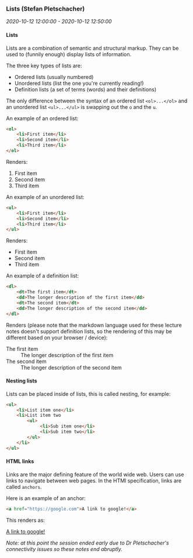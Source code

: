### Lists (Stefan Pletschacher)

_2020-10-12 12:00:00 - 2020-10-12 12:50:00_

#### Lists

Lists are a combination of semantic and structural markup. They can be used to (funnily enough) display lists of information.

The three key types of lists are:

* Ordered lists (usually numbered)
* Unordered lists (list the one you're currently reading!)
* Definition lists (a set of terms (words) and their definitions)

The only difference between the syntax of an ordered list `<ol>...</ol>` and an unordered list `<ul>...</ul>` is swapping out the `o` and the `u`.

An example of an ordered list:

```html
<ol>
    <li>First item</li>
    <li>Second item</li>
    <li>Third item</li>
</ol>
```

Renders:

1. First item  
2. Second item
3. Third item

An example of an unordered list:

```html
<ul>
    <li>First item</li>
    <li>Second item</li>
    <li>Third item</li>
</ul>
```

Renders:

* First item
* Second item
* Third item

An example of a definition list:

```html
<dl>
    <dt>The first item</dt>
    <dd>The longer description of the first item</dd>
    <dt>The second item</dt>
    <dd>The longer description of the second item</dd>
</dl>
```

Renders (please note that the markdown language used for these lecture notes doesn't support definition lists, so the rendering of this may be different based on your browser / device):

<dl>
    <dt>The first item</dt>
    <dd>The longer description of the first item</dd>
    <dt>The second item</dt>
    <dd>The longer description of the second item</dd>
</dl>

#### Nesting lists

Lists can be placed inside of lists, this is called nesting, for example:

```html
<ul>
    <li>List item one</li>
    <li>List item two
        <ul>
             <li>Sub item one</li>
             <li>Sub item two</li>
        </ul>
    </li>
</ul>
```

#### HTML links

Links are the major defining feature of the world wide web. Users can use links to navigate between web pages. In the HTMl specification, links are called `anchors`.

Here is an example of an anchor:

```html
<a href="https://google.com">A link to google!</a>
```

This renders as:

[A link to google!](https://google.com)  

_Note: at this point the session ended early due to Dr Pletschacher's connectivity issues so these notes end abruptly._
